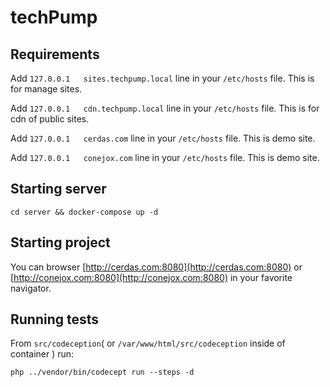 # techPump

## Requirements

Add `127.0.0.1   sites.techpump.local` line in your `/etc/hosts` file. This is for manage sites.

Add `127.0.0.1   cdn.techpump.local` line in your `/etc/hosts` file. This is for cdn of public sites.

Add `127.0.0.1   cerdas.com` line in your `/etc/hosts` file. This is demo site.

Add `127.0.0.1   conejox.com` line in your `/etc/hosts` file. This is demo site.

## Starting server

```shell
cd server && docker-compose up -d
```

## Starting project

You can browser [http://cerdas.com:8080](http://cerdas.com:8080) or [http://conejox.com:8080](http://conejox.com:8080)
in your favorite navigator.

## Running tests

From `src/codeception`( or `/var/www/html/src/codeception` inside of container ) run:

```shell
php ../vendor/bin/codecept run --steps -d
```